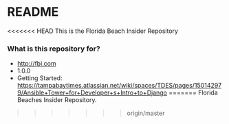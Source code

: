 # README #

<<<<<<< HEAD
This is the Florida Beach Insider Repository

### What is this repository for? ###

* http://fbi.com
* 1.0.0
* Getting Started: https://tampabaytimes.atlassian.net/wiki/spaces/TDES/pages/150142979/Ansible+Tower+for+Developer+s+Intro+to+Django
=======
Florida Beaches Insider Repository.
>>>>>>> origin/master
